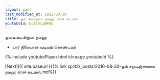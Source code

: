 ```yaml
---
layout: post
last_modified_at: 2021-03-30
title: ஓம் சமயஞாய நமஹ ௧௦௮ டைம்ஸ்
youtubeId: UqZlhLgHPds
---
```

 
 
 ஓம் உடைகிறாயா நமஹ  
 
 -  யார் நிலையான வடிவம் கொண்டவர் 
 
  
 
  
 
 
 
 
 
 


{% include youtubePlayer.html id=page.youtubeId %}
 
[Next]({{ site.baseurl }}{% link  split2/_posts/2016-08-30-ஓம் சமுடிஞ்சாயாய நமஹ ௧௦௮ டைம்ஸ்.md%})
 
